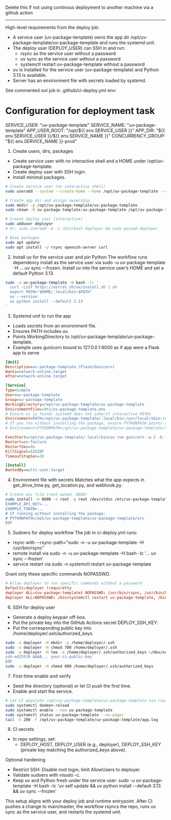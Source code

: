 Delete this if not using continous deployment to another machine via a github action

------------

High-level requirements from the deploy job:
- A service user (uv-package-template) owns the app dir /opt/uv-package-template/uv-package-template and runs the systemd unit.
- The deploy user (DEPLOY_USER) can SSH in and run:
  - rsync as the service user without a password
  - uv sync as the service user without a password
  - systemctl restart uv-package-template without a password
- uv is installed for the service user (uv-package-template) and Python 3.13 is available.
- Server has an environment file with secrets loaded by systemd.


See commented out job in .github/ci-deploy.yml
env:
  # Configuration for deployment task
  SERVICE_USER: "uv-package-template"
  SERVICE_NAME: "uv-package-template"
  APP_USER_ROOT: "/opt/${{ env.SERVICE_USER }}"
  APP_DIR: "${{ env.SERVICE_USER }}/${{ env.SERVICE_NAME }}"
  CONCURRENCY_GROUP: "${{ env.SERVICE_NAME }}-prod"


1) Create users, dirs, packages
- Create service user with no interactive shell and a HOME under /opt/uv-package-template.
- Create deploy user with SSH login.
- Install minimal packages.

````bash
# Create service user (no interactive shell)
sudo useradd --system --create-home --home /opt/uv-package-template --shell /usr/sbin/nologin uv-package-template

# Create app dir and assign ownership
sudo mkdir -p /opt/uv-package-template/uv-package-template
sudo chown -R uv-package-template:uv-package-template /opt/uv-package-template

# Create deploy user (interactive)
sudo adduser deployer
# Or: sudo useradd -m -s /bin/bash deployer && sudo passwd deployer

# Base packages
sudo apt update
sudo apt install -y rsync openssh-server curl
````

2) Install uv for the service user and pin Python
The workflow runs dependency install as the service user via sudo -u uv-package-template -H … uv sync --frozen. Install uv into the service user’s HOME and set a default Python 3.13.

````bash
sudo -u uv-package-template -H bash -lc '
  curl -LsSf https://astral.sh/uv/install.sh | sh
  export PATH="$HOME/.local/bin:$PATH"
  uv --version
  uv python install --default 3.13
'
````

3) Systemd unit to run the app
- Loads secrets from an environment file.
- Ensures PATH includes uv.
- Points WorkingDirectory to /opt/uv-package-template/uv-package-template.
- Example uses gunicorn bound to 127.0.0.1:9000 as if app were a Flask app to serve

````ini
[Unit]
Description=uv-package-template (Flask/Gunicorn)
Wants=network-online.target
After=network-online.target

[Service]
Type=simple
User=uv-package-template
Group=uv-package-template
WorkingDirectory=/opt/uv-package-template/uv-package-template
EnvironmentFile=/etc/uv-package-template.env
# Ensure uv is found; systemd does not inherit interactive PATHs
Environment=PATH=/opt/uv-package-template/.local/bin:/usr/local/sbin:/usr/local/bin:/usr/sbin:/usr/bin
# If you run without installing the package, ensure PYTHONPATH points at src
# Environment=PYTHONPATH=/opt/uv-package-template/uv-package-template/src

ExecStart=/opt/uv-package-template/.local/bin/uv run gunicorn -w 2 -b 127.0.0.1:9000 "uv-package-template.__main__:main"
Restart=on-failure
RestartSec=3s
KillSignal=SIGINT
TimeoutStopSec=30

[Install]
WantedBy=multi-user.target
````

4) Environment file with secrets
Matches what the app expects in get_drive_time.py, get_location.py, and webhook.py.

````bash
# Create env file (root-owned, 0600)
sudo install -m 0600 -o root -g root /dev/stdin /etc/uv-package-template.env <<'EOF'
EXAMPLE_API_KEY=...
EXAMPLE_TOKEN=...
# If running without installing the package:
# PYTHONPATH=/opt/uv-package-template/uv-package-template/src
EOF
````

5) Sudoers for deploy workflow
The job in ci-deploy.yml runs:
- rsync with --rsync-path="sudo -n -u uv-package-template -H /usr/bin/rsync"
- remote install via sudo -n -u uv-package-template -H bash -lc '... uv sync --frozen'
- service restart via sudo -n systemctl restart uv-package-template

Grant only these specific commands NOPASSWD.

````conf
# Allow deployer to run specific commands without a password
Defaults:deployer !requiretty
deployer ALL=(uv-package-template) NOPASSWD: /usr/bin/rsync, /usr/bin/bash, /opt/uv-package-template/.local/bin/uv
deployer ALL=NOPASSWD: /bin/systemctl restart uv-package-template, /bin/systemctl status uv-package-template
````

6) SSH for deploy user
- Generate a deploy keypair off-box.
- Put the private key into the GitHub Actions secret DEPLOY_SSH_KEY.
- Put the corresponding public key into /home/deployer/.ssh/authorized_keys.

````bash
sudo -u deployer -H mkdir -p /home/deployer/.ssh
sudo -u deployer -H chmod 700 /home/deployer/.ssh
sudo -u deployer -H tee -a /home/deployer/.ssh/authorized_keys >/dev/null <<'EOF'
ssh-ed25519 AAAA... your-ci-public-key
EOF
sudo -u deployer -H chmod 600 /home/deployer/.ssh/authorized_keys
````

7) First-time enable and verify
- Seed the directory (optional) or let CI push the first time.
- Enable and start the service.

````bash
# Let CI populate /opt/uv-package-template/uv-package-template via rsync
sudo systemctl daemon-reload
sudo systemctl enable --now uv-package-template
sudo systemctl status uv-package-template --no-pager
tail -n 200 -f /opt/uv-package-template/uv-package-template/app.log
````

8) CI secrets
- In repo settings, set:
  - DEPLOY_HOST, DEPLOY_USER (e.g., deployer), DEPLOY_SSH_KEY (private key matching the authorized_keys above).

Optional hardening
- Restrict SSH: Disable root login; limit AllowUsers to deployer.
- Validate sudoers with visudo -c.
- Keep uv and Python fresh under the service user:
  sudo -u uv-package-template -H bash -lc 'uv self update && uv python install --default 3.13 && uv sync --frozen'

This setup aligns with your deploy job and runtime entrypoint. After CI pushes a change to main/master, the workflow rsyncs the repo, runs uv sync as the service user, and restarts the systemd unit.